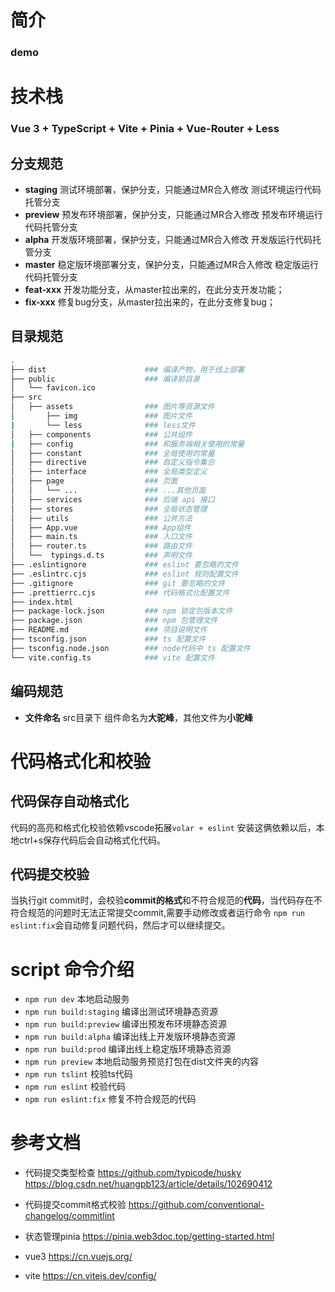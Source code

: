 # 简介
### demo
# 技术栈
### Vue 3 + TypeScript + Vite + Pinia + Vue-Router + Less
## 分支规范
* **staging** 测试环境部署，保护分支，只能通过MR合入修改 测试环境运行代码托管分支
* **preview** 预发布环境部署，保护分支，只能通过MR合入修改 预发布环境运行代码托管分支
* **alpha** 开发版环境部署，保护分支，只能通过MR合入修改  开发版运行代码托管分支
* **master** 稳定版环境部署分支，保护分支，只能通过MR合入修改 稳定版运行代码托管分支
* **feat-xxx** 开发功能分支，从master拉出来的，在此分支开发功能；
* **fix-xxx** 修复bug分支，从master拉出来的，在此分支修复bug；

## 目录规范
```sh
.
├── dist                      ### 编译产物，用于线上部署
├── public                    ### 编译前目录
│   └── favicon.ico
├── src
│   ├── assets                ### 图片等资源文件
│       ├── img               ### 图片文件
|       └── less              ### less文件
│   ├── components            ### 公共组件
|   ├── config                ### 和服务端相关使用的常量
│   ├── constant              ### 全局使用的常量
│   ├── directive             ### 自定义指令集合
│   ├── interface             ### 全局类型定义
│   ├── page                  ### 页面
│   │   └── ...               ### ...其他页面
│   ├── services              ### 后端 api 接口
│   ├── stores                ### 全局状态管理
│   ├── utils                 ### 公共方法
│   ├── App.vue               ### App组件
│   ├── main.ts               ### 入口文件
│   ├── router.ts             ### 路由文件
│   └──  typings.d.ts         ### 声明文件
├── .eslintignore             ### eslint 要忽略的文件
├── .eslintrc.cjs             ### eslint 规则配置文件
├── .gitignore                ### git 要忽略的文件
├── .prettierrc.cjs           ### 代码格式化配置文件
├── index.html 
├── package-lock.json         ### npm 锁定包版本文件
├── package.json              ### npm 包管理文件             
├── README.md                 ### 项目说明文件
├── tsconfig.json             ### ts 配置文件
├── tsconfig.node.json        ### node代码中 ts 配置文件
└── vite.config.ts            ### vite 配置文件
```



## 编码规范
* **文件命名** src目录下 组件命名为**大驼峰**，其他文件为**小驼峰**

# 代码格式化和校验
## 代码保存自动格式化
代码的高亮和格式化校验依赖vscode拓展``volar + eslint`` 安装这俩依赖以后，本地ctrl+s保存代码后会自动格式化代码。
## 代码提交校验
当执行git commit时，会校验**commit的格式**和不符合规范的**代码**，当代码存在不符合规范的问题时无法正常提交commit,需要手动修改或者运行命令 ``npm run eslint:fix``会自动修复问题代码，然后才可以继续提交。
# script 命令介绍
* ``npm run dev`` 本地启动服务
* ``npm run build:staging`` 编译出测试环境静态资源
* ``npm run build:preview`` 编译出预发布环境静态资源
* ``npm run build:alpha`` 编译出线上开发版环境静态资源
* ``npm run build:prod`` 编译出线上稳定版环境静态资源
* ``npm run preview`` 本地启动服务预览打包在dist文件夹的内容
* ``npm run tslint`` 校验ts代码
* ``npm run eslint`` 校验代码
* ``npm run eslint:fix`` 修复不符合规范的代码

# 参考文档
* 代码提交类型检查 https://github.com/typicode/husky  https://blog.csdn.net/huangpb123/article/details/102690412
* 代码提交commit格式校验 https://github.com/conventional-changelog/commitlint

* 状态管理pinia https://pinia.web3doc.top/getting-started.html
* vue3  https://cn.vuejs.org/
* vite  https://cn.vitejs.dev/config/